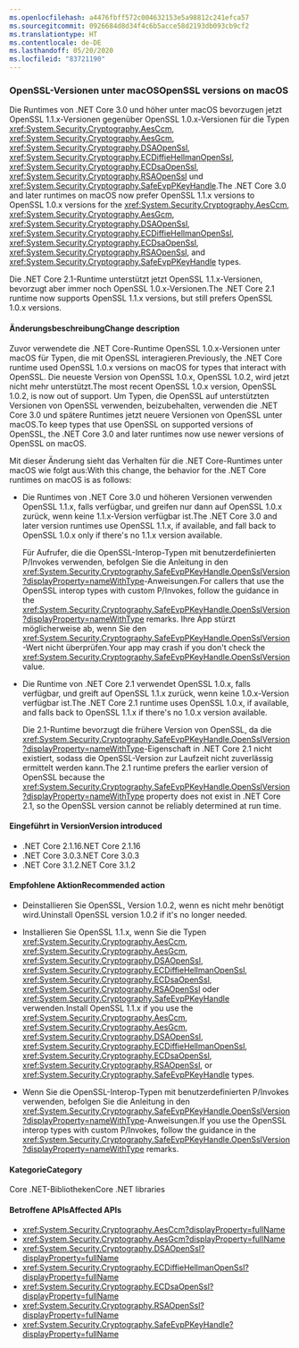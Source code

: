 ```yaml
---
ms.openlocfilehash: a4476fbff572c004632153e5a98812c241efca57
ms.sourcegitcommit: 0926684d8d34f4c6b5acce58d2193db093cb9cf2
ms.translationtype: HT
ms.contentlocale: de-DE
ms.lasthandoff: 05/20/2020
ms.locfileid: "83721190"
---
```

### <a name="openssl-versions-on-macos"></a><span data-ttu-id="aac8e-101">OpenSSL-Versionen unter macOS</span><span class="sxs-lookup"><span data-stu-id="aac8e-101">OpenSSL versions on macOS</span></span>

<span data-ttu-id="aac8e-102">Die Runtimes von .NET Core 3.0 und höher unter macOS bevorzugen jetzt OpenSSL 1.1.x-Versionen gegenüber OpenSSL 1.0.x-Versionen für die Typen <xref:System.Security.Cryptography.AesCcm>, <xref:System.Security.Cryptography.AesGcm>, <xref:System.Security.Cryptography.DSAOpenSsl>, <xref:System.Security.Cryptography.ECDiffieHellmanOpenSsl>, <xref:System.Security.Cryptography.ECDsaOpenSsl>, <xref:System.Security.Cryptography.RSAOpenSsl> und <xref:System.Security.Cryptography.SafeEvpPKeyHandle>.</span><span class="sxs-lookup"><span data-stu-id="aac8e-102">The .NET Core 3.0 and later runtimes on macOS now prefer OpenSSL 1.1.x versions to OpenSSL 1.0.x versions for the <xref:System.Security.Cryptography.AesCcm>, <xref:System.Security.Cryptography.AesGcm>, <xref:System.Security.Cryptography.DSAOpenSsl>, <xref:System.Security.Cryptography.ECDiffieHellmanOpenSsl>, <xref:System.Security.Cryptography.ECDsaOpenSsl>, <xref:System.Security.Cryptography.RSAOpenSsl>, and <xref:System.Security.Cryptography.SafeEvpPKeyHandle> types.</span></span>

<span data-ttu-id="aac8e-103">Die .NET Core 2.1-Runtime unterstützt jetzt OpenSSL 1.1.x-Versionen, bevorzugt aber immer noch OpenSSL 1.0.x-Versionen.</span><span class="sxs-lookup"><span data-stu-id="aac8e-103">The .NET Core 2.1 runtime now supports OpenSSL 1.1.x versions, but still prefers OpenSSL 1.0.x versions.</span></span>

#### <a name="change-description"></a><span data-ttu-id="aac8e-104">Änderungsbeschreibung</span><span class="sxs-lookup"><span data-stu-id="aac8e-104">Change description</span></span>

<span data-ttu-id="aac8e-105">Zuvor verwendete die .NET Core-Runtime OpenSSL 1.0.x-Versionen unter macOS für Typen, die mit OpenSSL interagieren.</span><span class="sxs-lookup"><span data-stu-id="aac8e-105">Previously, the .NET Core runtime used OpenSSL 1.0.x versions on macOS for types that interact with OpenSSL.</span></span> <span data-ttu-id="aac8e-106">Die neueste Version von OpenSSL 1.0.x, OpenSSL 1.0.2, wird jetzt nicht mehr unterstützt.</span><span class="sxs-lookup"><span data-stu-id="aac8e-106">The most recent OpenSSL 1.0.x version, OpenSSL 1.0.2, is now out of support.</span></span> <span data-ttu-id="aac8e-107">Um Typen, die OpenSSL auf unterstützten Versionen von OpenSSL verwenden, beizubehalten, verwenden die .NET Core 3.0 und spätere Runtimes jetzt neuere Versionen von OpenSSL unter macOS.</span><span class="sxs-lookup"><span data-stu-id="aac8e-107">To keep types that use OpenSSL on supported versions of OpenSSL, the .NET Core 3.0 and later runtimes now use newer versions of OpenSSL on macOS.</span></span>

<span data-ttu-id="aac8e-108">Mit dieser Änderung sieht das Verhalten für die .NET Core-Runtimes unter macOS wie folgt aus:</span><span class="sxs-lookup"><span data-stu-id="aac8e-108">With this change, the behavior for the .NET Core runtimes on macOS is as follows:</span></span>

- <span data-ttu-id="aac8e-109">Die Runtimes von .NET Core 3.0 und höheren Versionen verwenden OpenSSL 1.1.x, falls verfügbar, und greifen nur dann auf OpenSSL 1.0.x zurück, wenn keine 1.1.x-Version verfügbar ist.</span><span class="sxs-lookup"><span data-stu-id="aac8e-109">The .NET Core 3.0 and later version runtimes use OpenSSL 1.1.x, if available, and fall back to OpenSSL 1.0.x only if there's no 1.1.x version available.</span></span>

  <span data-ttu-id="aac8e-110">Für Aufrufer, die die OpenSSL-Interop-Typen mit benutzerdefinierten P/Invokes verwenden, befolgen Sie die Anleitung in den <xref:System.Security.Cryptography.SafeEvpPKeyHandle.OpenSslVersion?displayProperty=nameWithType>-Anweisungen.</span><span class="sxs-lookup"><span data-stu-id="aac8e-110">For callers that use the OpenSSL interop types with custom P/Invokes, follow the guidance in the <xref:System.Security.Cryptography.SafeEvpPKeyHandle.OpenSslVersion?displayProperty=nameWithType> remarks.</span></span> <span data-ttu-id="aac8e-111">Ihre App stürzt möglicherweise ab, wenn Sie den <xref:System.Security.Cryptography.SafeEvpPKeyHandle.OpenSslVersion>-Wert nicht überprüfen.</span><span class="sxs-lookup"><span data-stu-id="aac8e-111">Your app may crash if you don't check the <xref:System.Security.Cryptography.SafeEvpPKeyHandle.OpenSslVersion> value.</span></span>

- <span data-ttu-id="aac8e-112">Die Runtime von .NET Core 2.1 verwendet OpenSSL 1.0.x, falls verfügbar, und greift auf OpenSSL 1.1.x zurück, wenn keine 1.0.x-Version verfügbar ist.</span><span class="sxs-lookup"><span data-stu-id="aac8e-112">The .NET Core 2.1 runtime uses OpenSSL 1.0.x, if available, and falls back to OpenSSL 1.1.x if there's no 1.0.x version available.</span></span>

  <span data-ttu-id="aac8e-113">Die 2.1-Runtime bevorzugt die frühere Version von OpenSSL, da die <xref:System.Security.Cryptography.SafeEvpPKeyHandle.OpenSslVersion?displayProperty=nameWithType>-Eigenschaft in .NET Core 2.1 nicht existiert, sodass die OpenSSL-Version zur Laufzeit nicht zuverlässig ermittelt werden kann.</span><span class="sxs-lookup"><span data-stu-id="aac8e-113">The 2.1 runtime prefers the earlier version of OpenSSL because the <xref:System.Security.Cryptography.SafeEvpPKeyHandle.OpenSslVersion?displayProperty=nameWithType> property does not exist in .NET Core 2.1, so the OpenSSL version cannot be reliably determined at run time.</span></span>

#### <a name="version-introduced"></a><span data-ttu-id="aac8e-114">Eingeführt in Version</span><span class="sxs-lookup"><span data-stu-id="aac8e-114">Version introduced</span></span>

- <span data-ttu-id="aac8e-115">.NET Core 2.1.16</span><span class="sxs-lookup"><span data-stu-id="aac8e-115">.NET Core 2.1.16</span></span>
- <span data-ttu-id="aac8e-116">.NET Core 3.0.3</span><span class="sxs-lookup"><span data-stu-id="aac8e-116">.NET Core 3.0.3</span></span>
- <span data-ttu-id="aac8e-117">.NET Core 3.1.2</span><span class="sxs-lookup"><span data-stu-id="aac8e-117">.NET Core 3.1.2</span></span>

#### <a name="recommended-action"></a><span data-ttu-id="aac8e-118">Empfohlene Aktion</span><span class="sxs-lookup"><span data-stu-id="aac8e-118">Recommended action</span></span>

- <span data-ttu-id="aac8e-119">Deinstallieren Sie OpenSSL, Version 1.0.2, wenn es nicht mehr benötigt wird.</span><span class="sxs-lookup"><span data-stu-id="aac8e-119">Uninstall OpenSSL version 1.0.2 if it's no longer needed.</span></span>

- <span data-ttu-id="aac8e-120">Installieren Sie OpenSSL 1.1.x, wenn Sie die Typen <xref:System.Security.Cryptography.AesCcm>, <xref:System.Security.Cryptography.AesGcm>, <xref:System.Security.Cryptography.DSAOpenSsl>, <xref:System.Security.Cryptography.ECDiffieHellmanOpenSsl>, <xref:System.Security.Cryptography.ECDsaOpenSsl>, <xref:System.Security.Cryptography.RSAOpenSsl> oder <xref:System.Security.Cryptography.SafeEvpPKeyHandle> verwenden.</span><span class="sxs-lookup"><span data-stu-id="aac8e-120">Install OpenSSL 1.1.x if you use the <xref:System.Security.Cryptography.AesCcm>, <xref:System.Security.Cryptography.AesGcm>, <xref:System.Security.Cryptography.DSAOpenSsl>, <xref:System.Security.Cryptography.ECDiffieHellmanOpenSsl>, <xref:System.Security.Cryptography.ECDsaOpenSsl>, <xref:System.Security.Cryptography.RSAOpenSsl>, or <xref:System.Security.Cryptography.SafeEvpPKeyHandle> types.</span></span>

- <span data-ttu-id="aac8e-121">Wenn Sie die OpenSSL-Interop-Typen mit benutzerdefinierten P/Invokes verwenden, befolgen Sie die Anleitung in den <xref:System.Security.Cryptography.SafeEvpPKeyHandle.OpenSslVersion?displayProperty=nameWithType>-Anweisungen.</span><span class="sxs-lookup"><span data-stu-id="aac8e-121">If you use the OpenSSL interop types with custom P/Invokes, follow the guidance in the <xref:System.Security.Cryptography.SafeEvpPKeyHandle.OpenSslVersion?displayProperty=nameWithType> remarks.</span></span>

#### <a name="category"></a><span data-ttu-id="aac8e-122">Kategorie</span><span class="sxs-lookup"><span data-stu-id="aac8e-122">Category</span></span>

<span data-ttu-id="aac8e-123">Core .NET-Bibliotheken</span><span class="sxs-lookup"><span data-stu-id="aac8e-123">Core .NET libraries</span></span>

#### <a name="affected-apis"></a><span data-ttu-id="aac8e-124">Betroffene APIs</span><span class="sxs-lookup"><span data-stu-id="aac8e-124">Affected APIs</span></span>

- <xref:System.Security.Cryptography.AesCcm?displayProperty=fullName>
- <xref:System.Security.Cryptography.AesGcm?displayProperty=fullName>
- <xref:System.Security.Cryptography.DSAOpenSsl?displayProperty=fullName>
- <xref:System.Security.Cryptography.ECDiffieHellmanOpenSsl?displayProperty=fullName>
- <xref:System.Security.Cryptography.ECDsaOpenSsl?displayProperty=fullName>
- <xref:System.Security.Cryptography.RSAOpenSsl?displayProperty=fullName>
- <xref:System.Security.Cryptography.SafeEvpPKeyHandle?displayProperty=fullName>

<!--

#### Affected APIs

- `T:System.Security.Cryptography.AesCcm``
- `T:System.Security.Cryptography.AesGcm`
- `T:System.Security.Cryptography.DSAOpenSsl`
- `T:System.Security.Cryptography.ECDiffieHellmanOpenSsl`
- `T:System.Security.Cryptography.ECDsaOpenSsl`
- `T:System.Security.Cryptography.RSAOpenSsl`
- `T:System.Security.Cryptography.SafeEvpPKeyHandle`

-->
